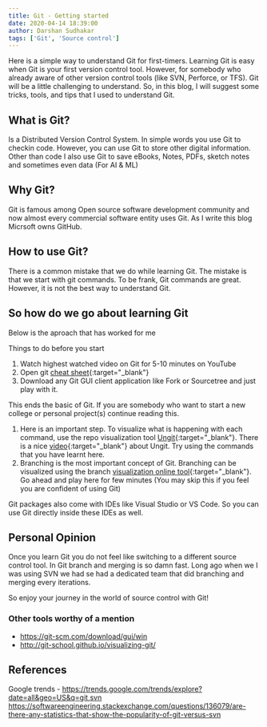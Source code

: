 ```yaml
---
title: Git - Getting started
date: 2020-04-14 18:39:00
author: Darshan Sudhakar
tags: ['Git', 'Source control']
---
```


Here is a simple way to understand Git for first-timers. Learning Git is easy when Git is your first version control tool. However, for somebody who already aware of other version control tools (like SVN, Perforce, or TFS). Git will be a little challenging to understand. So, in this blog, I will suggest some tricks, tools, and tips that I used to understand Git.

## What is Git?

Is a Distributed Version Control System. In simple words you use Git to checkin code. However, you can use Git to store other digital information. Other than code I also use Git to save eBooks, Notes, PDFs, sketch notes and sometimes even data (For AI & ML)

## Why Git?

Git is famous among Open source software development community and now almost every commercial software entity uses Git. As I write this blog Micrsoft owns GitHub.

## How to use Git?

There is a common mistake that we do while learning Git. The mistake is that we start with git commands. To be frank, Git commands are great. However, it is not the best way to understand Git.

## So how do we go about learning Git

Below is the aproach that has worked for me

Things to do before you start

1. Watch highest watched video on Git for 5-10 minutes on YouTube
2. Open git [cheat sheet](https://github.github.com/training-kit/){:target="_blank"}
3. Download any Git GUI client application like Fork or Sourcetree and just play with it.

This ends the basic of Git. If you are somebody who want to start a new college or personal project(s) continue reading this.

1. Here is an important step. To visualize what is happening with each command, use the repo visualization tool [Ungit](https://github.com/FredrikNoren/ungit){:target="_blank"}. There is a nice [video](https://youtu.be/hkBVAi3oKvo){:target="_blank"}  about Ungit. Try using the commands that you have learnt here.
2. Branching is the most important concept of Git. Branching can be visualized using the branch [visualization online tool](https://learngitbranching.js.org/){:target="_blank"}. Go ahead and play here for few minutes (You may skip this if you feel you are confident of using Git)

Git packages also come with IDEs like Visual Studio or VS Code. So you can use Git directly inside these IDEs as well.

## Personal Opinion

Once you learn Git you do not feel like switching to a different source control tool. In Git branch and merging is so damn fast. Long ago when we I was using SVN we had se had a dedicated team that did branching and merging every iterations.

So enjoy your journey in the world of source control with Git!

### Other tools worthy of a mention

- <https://git-scm.com/download/gui/win>
- <http://git-school.github.io/visualizing-git/>

## References

Google trends - <https://trends.google.com/trends/explore?date=all&geo=US&q=git,svn>
<https://softwareengineering.stackexchange.com/questions/136079/are-there-any-statistics-that-show-the-popularity-of-git-versus-svn>
